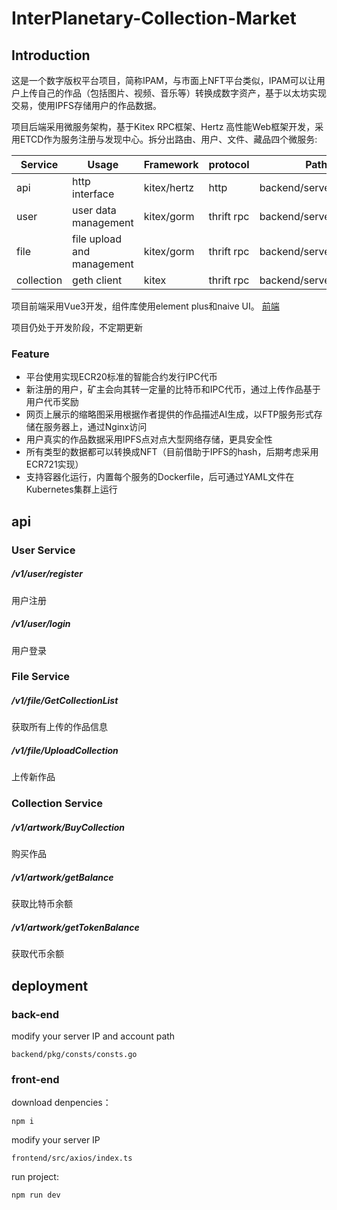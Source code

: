 # InterPlanetary-Collection-Market

## Introduction

这是一个数字版权平台项目，简称IPAM，与市面上NFT平台类似，IPAM可以让用户上传自己的作品（包括图片、视频、音乐等）转换成数字资产，基于以太坊实现交易，使用IPFS存储用户的作品数据。

项目后端采用微服务架构，基于Kitex RPC框架、Hertz 高性能Web框架开发，采用ETCD作为服务注册与发现中心。拆分出路由、用户、文件、藏品四个微服务:

| Service    | Usage                      | Framework   | protocol   | Path                   |
| ---------- | -------------------------- | ----------- | ---------- | ---------------------- |
| api        | http interface             | kitex/hertz | http       | backend/server/api     |
| user       | user data management       | kitex/gorm  | thrift rpc | backend/server/user    |
| file       | file upload and management | kitex/gorm  | thrift rpc | backend/server/file    |
| collection | geth client                | kitex       | thrift rpc | backend/server/artwork |

项目前端采用Vue3开发，组件库使用element plus和naive UI。
[前端](https://github.com/Zhao-LX2000/InterPlanetary-Collection-Market/blob/master/frontend/src/assets/2.png)

项目仍处于开发阶段，不定期更新

### Feature

* 平台使用实现ECR20标准的智能合约发行IPC代币
* 新注册的用户，矿主会向其转一定量的比特币和IPC代币，通过上传作品基于用户代币奖励
* 网页上展示的缩略图采用根据作者提供的作品描述AI生成，以FTP服务形式存储在服务器上，通过Nginx访问
* 用户真实的作品数据采用IPFS点对点大型网络存储，更具安全性
* 所有类型的数据都可以转换成NFT（目前借助于IPFS的hash，后期考虑采用ECR721实现）
* 支持容器化运行，内置每个服务的Dockerfile，后可通过YAML文件在Kubernetes集群上运行

## api

### User Service

##### /v1/user/register

用户注册

##### /v1/user/login

用户登录

### File Service

##### /v1/file/GetCollectionList

获取所有上传的作品信息

##### /v1/file/UploadCollection

上传新作品

### Collection Service

##### /v1/artwork/BuyCollection

购买作品

##### /v1/artwork/getBalance

获取比特币余额

##### /v1/artwork/getTokenBalance

获取代币余额

## deployment

### back-end

modify your server IP and account path

    backend/pkg/consts/consts.go

### front-end

download denpencies：

```
npm i
```

modify your server IP

```
frontend/src/axios/index.ts
```

run project:

```
npm run dev
```

